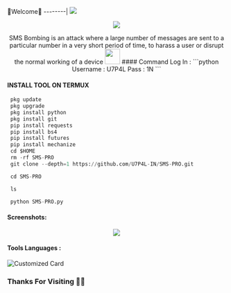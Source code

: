 🌺Welcome🌺
--------|
![](https://media.tenor.com/iVCiM9W7cvYAAAAd/welcome.gif)
<p align="center"><img src="https://github.com/U7P4L-IN/U7P4L-IN/blob/main/Warning.gif">

<p align="center">
SMS Bombing is an attack where a large number of messages are sent to a particular number in a very short period of time, to harass a user or disrupt the normal working of a device <img src="https://emojis.slackmojis.com/emojis/images/1588315024/8823/hyperkitty.gif" width="35px"></i></b></h2> 
#### Command Log In :
```python
Username : U7P4L
Pass : 1N
```
  
#### INSTALL TOOL ON TERMUX
```python
 pkg update
 pkg upgrade
 pkg install python
 pkg install git
 pip install requests
 pip install bs4
 pip install futures
 pip install mechanize
 cd $HOME 
 rm -rf SMS-PRO
 git clone --depth=1 https://github.com/U7P4L-IN/SMS-PRO.git

 cd SMS-PRO

 ls

 python SMS-PRO.py
```

#### Screenshots:

<p align="center"><img src="link">


#### Tools Languages :

![Customized Card](https://github-readme-stats.vercel.app/api/pin?username=U7P4L-IN&repo=SMS-PRO&title_color=fff&icon_color=f9f9f9&text_color=9f9f9f&bg_color=151515)

### Thanks For Visiting 🧡🧡
